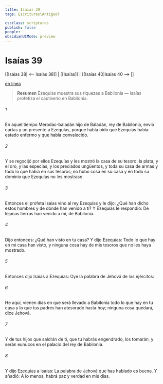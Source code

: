 ```yaml
---
title: Isaías 39
tags: Escrituras\AntiguoT

cssclass: scriptures
publish: false
people:
obsidianUIMode: preview
---
```


# Isaías 39
[[Isaías 38| <-- Isaías 38]] | [[Isaías]] | [[Isaías 40|Isaías 40 --> ]]

[en línea](https://churchofjesuschrist.org/study/scriptures/ot/isa/39?lang=spa)

> __Resumen__
Ezequías muestra sus riquezas a Babilonia — Isaías profetiza el cautiverio en Babilonia.

###### 1 
En aquel tiempo Merodac-baladán hijo de Baladán, rey de Babilonia, envió cartas y un presente a Ezequías, porque había oído que Ezequías había estado enfermo y que había convalecido.

###### 2 
Y se regocijó por ellos Ezequías y les mostró la casa de su tesoro: la plata, y el oro, y las especias, y los preciados ungüentos, y toda su casa de armas y todo lo que había en sus tesoros; no hubo cosa en su casa y en todo su dominio que Ezequías no les mostrase.

###### 3 
Entonces el profeta Isaías vino al rey Ezequías y le dijo: ¿Qué han dicho estos hombres y de dónde han venido a ti? Y Ezequías le respondió: De lejanas tierras han venido a mí, de Babilonia.

###### 4 
Dijo entonces: ¿Qué han visto en tu casa? Y dijo Ezequías: Todo lo que hay en mi casa han visto, y ninguna cosa hay de mis tesoros que no les haya mostrado.

###### 5 
Entonces dijo Isaías a Ezequías: Oye la palabra de Jehová de los ejércitos:

###### 6 
He aquí, vienen días en que será llevado a Babilonia todo lo que hay en tu casa y lo que tus padres han atesorado hasta hoy; ninguna cosa quedará, dice Jehová.

###### 7 
Y de tus hijos que saldrán de ti, que tú habrás engendrado, los tomarán, y serán eunucos en el palacio del rey de Babilonia.

###### 8 
Y dijo Ezequías a Isaías: La palabra de Jehová que has hablado es buena. Y añadió: A lo menos, habrá paz y verdad en mis días.

